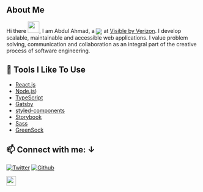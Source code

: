 ## About Me

Hi there <img src="https://media.giphy.com/media/hvRJCLFzcasrR4ia7z/giphy.gif" width="30px">,  I am Abdul Ahmad,  a <img align="center" src="https://img.shields.io/badge/Software-Engineer-brightgreen"/></a> at <a href="https://www.verizon.com/">Visible by Verizon</a>.  I develop scalable, maintainable and accessible web applications. I value problem solving, communication and collaboration as an integral part of the creative process of software engineering. 

## 🔧 Tools I Like To Use

- [React.js](https://reactjs.org/)
- [Node.js](https://nodejs.org/en))
- [TypeScript](https://www.typescriptlang.org/)
- [Gatsby](https://www.gatsbyjs.com/)
- [styled-components](https://styled-components.com/)
- [Storybook](https://storybook.js.org/)
- [Sass](https://sass-lang.com/)
- [GreenSock](https://greensock.com/gsap/)


## 📫 Connect with me: ↓


[![Twitter](https://img.shields.io/twitter/follow/skepticalnomad?label=%40skepticalnomad&style=social)][t] [![Github](https://img.shields.io/github/followers/xarfo?style=social&label=Follow)][g] 


[t]: https://twitter.com/skepticalnomad
[g]: https://github.com/xarfo

<a href="https://medium.com/@abdul.ahmad95"><img src="https://img.shields.io/badge/medium-%2312100E.svg?&style=for-the-badge&logo=medium&logoColor=white" height=25></a>
